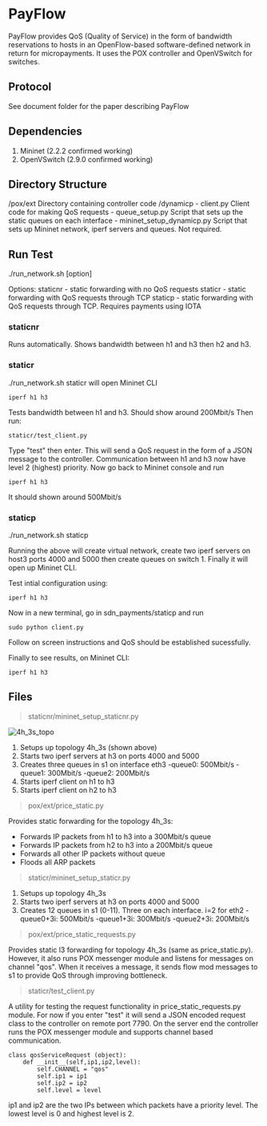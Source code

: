 
# PayFlow
PayFlow provides QoS (Quality of Service) in the form of bandwidth reservations to hosts in an OpenFlow-based software-defined network in return for micropayments. It uses the POX controller and OpenVSwitch for switches. 

## Protocol
See document folder for the paper describing PayFlow


## Dependencies
 1. Mininet (2.2.2 confirmed working) 
 2. OpenVSwitch (2.9.0 confirmed working)
 
## Directory Structure
/pox/ext
	Directory containing controller code
/dynamicp
	- client.py
	Client code for making QoS requests
	- queue_setup.py
	Script that sets up the static queues on each interface
	- mininet_setup_dynamicp.py 
	Script that sets up Mininet network, iperf servers and queues. Not required.


## Run Test
./run_network.sh [option]

Options:
	staticnr - static forwarding with no QoS requests
	staticr - static forwarding with QoS requests through TCP
	staticp - static forwarding with QoS requests through TCP. Requires payments using IOTA

### staticnr
Runs automatically. Shows bandwidth between h1 and h3 then h2 and h3.

### staticr
./run_network.sh staticr will open Mininet CLI

    
    iperf h1 h3
Tests bandwidth between h1 and h3. Should show around 200Mbit/s
Then run:

    staticr/test_client.py

Type "test" then enter. This will send a QoS request in the form of a JSON message to the controller. Communication between h1 and h3 now have level 2 (highest) priority. Now go back to Mininet console and run

    iperf h1 h3

It should shown around 500Mbit/s

### staticp
./run_network.sh staticp 

Running the above will create virtual network, create two iperf servers on host3 ports 4000 and 5000 then create queues on switch 1. Finally it will open up Mininet CLI.

Test intial configuration using: 

    iperf h1 h3

Now in a new terminal, go in sdn_payments/staticp and run 


    sudo python client.py

Follow on screen instructions and QoS should be established sucessfully.

Finally to see results, on Mininet CLI:


    iperf h1 h3


## Files

> staticnr/mininet_setup_staticnr.py

![4h_3s_topo](https://lh3.googleusercontent.com/hShnqz5EBqe0al-Dtiq80lbNsOayPyCPO4VFzSFmGCZ14eHqNsGnv6jdfQsMdJiYSHrA5uS4_NM_ "topo1")

 1. Setups up topology 4h_3s (shown above) 
 2. Starts two iperf servers at h3 on ports 4000 and  5000
 3. Creates three queues in s1 on interface eth3
	 -queue0: 500Mbit/s 
	 -queue1: 300Mbit/s
	 -queue2: 200Mbit/s 
 4. Starts iperf client on h1 to h3
 5. Starts iperf client on h2 to h3

> pox/ext/price_static.py

Provides static forwarding for the topology 4h_3s:

 - Forwards IP packets from h1 to h3 into a 300Mbit/s queue 
 - Forwards IP packets from h2 to h3 into a 200Mbit/s queue
 - Forwards all other IP packets without queue 
 - Floods all ARP packets
 
> staticr/mininet_setup_staticr.py

 1. Setups up topology 4h_3s
 2. Starts two iperf servers at h3 on ports 4000 and  5000
 3. Creates 12 queues in s1 (0-11). Three on each interface. i=2 for eth2 
	 -queue0+3i: 500Mbit/s 
	 -queue1+3i: 300Mbit/s
	 -queue2+3i: 200Mbit/s 
>pox/ext/price_static_requests.py

Provides static l3 forwarding for topology 4h_3s (same as price_static.py). However, it also runs POX messenger module and listens for messages on channel "qos". When it receives a message, it sends flow mod messages to s1 to provide QoS through improving bottleneck. 

>staticr/test_client.py

A utility for testing the request functionality in price_static_requests.py module. For now if you enter "test" it will send a JSON encoded request class to the controller on remote port 7790. On the server end the controller runs the POX messenger module and supports channel based communication. 

    class qosServiceRequest (object):
	    def __init__(self,ip1,ip2,level):
		    self.CHANNEL = "qos"
		    self.ip1 = ip1 
		    self.ip2 = ip2
		    self.level = level

ip1 and ip2 are the two IPs between which packets have a priority level. The lowest level is 0 and highest level is 2. 



